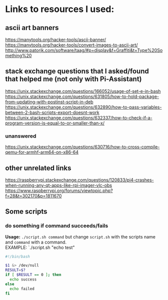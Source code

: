 # Links to resources I used:
## ascii art banners
https://manytools.org/hacker-tools/ascii-banner/<br>
https://manytools.org/hacker-tools/convert-images-to-ascii-art/<br>
http://www.patorjk.com/software/taag/#p=display&f=Graffiti&t=Type%20Something%20
## stack exchange questions that I asked/found that helped me (not only with Pi-Assistant)
https://unix.stackexchange.com/questions/166052/usage-of-set-e-in-bash<br>
https://unix.stackexchange.com/questions/631805/how-to-hold-package-from-updating-with-postinst-script-in-deb<br>
https://unix.stackexchange.com/questions/632890/how-to-pass-variables-between-2-bash-scripts-export-doesnt-work<br>
https://unix.stackexchange.com/questions/632337/how-to-check-if-a-program-version-is-equal-to-or-smaller-than-x/<br>
### unanswered
https://unix.stackexchange.com/questions/630716/how-to-cross-compile-qemu-for-armhf-arm64-on-x86-64<br>

## other unrelated links
https://raspberrypi.stackexchange.com/questions/120833/pi4-crashes-when-running-any-qt-apps-like-rpi-imager-vlc-obs<br>
https://www.raspberrypi.org/forums/viewtopic.php?f=28&t=302170&p=1811670<br>

## Some scripts
### do something if command succeeds/fails
**Usage:** `./script.sh command` but change `script.sh` with the scripts name and `command` with a command.<br>
EXAMPLE: `./script.sh "echo test"
```bash
#!/bin/bash

$1 &> /dev/null
RESULT=$?
if [ $RESULT == 0 ]; then
  echo success
else
  echo failed
fi
```
